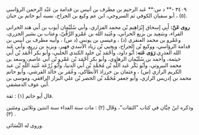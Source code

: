 ٣٤٠٩ -** د س:** عَبد الرحيم بن مطرف بن أنيس بن قدامة بن عَبْد الرحمن الرؤاسي (٥) ، أبو سفيان الكوفي ثم السروجي، ابن عم وكيع بن الجراح، نسبه أبو حاتم بن حبان.

**روى عَنْ:** أَبِي إسحاق إِبْرَاهِيم بْن محمد الفزاري، وأبي سُلَيْمان أيوب بن أَبي هند الحراني الفراء، وسَعِيد بن بزيع الحراني، وعُبَيد الله بن عَمْرو الرَّقِّيّ، وعتاب بن بشير الجزري، وعَمْرو بن محمد العنقزي (د) ، وعيسى بن يونس (د س) ، وأبيه مطرف بن أنيس بن قدامة الرؤاسي، ووكيع بْن الجراح، ويحيى بْن زياد الأسدي فهير، ويزيد بن زريع، وأبي عَبد الله العذري.**رَوَى عَنه:** أَبُو داود، وأَحْمَد بْن خليد الكندي الحلبي، وأبو بكر أَحْمَد بْن أَبي خيثمة، وأحمد بن سُلَيْمان الرهاوي، وأبو بكر أَحْمَد بْن عَمْرو بْن أَبي عاصم، وسعد بن محمد البيروتي، وأَبُو بَكْر عَبد اللَّهِ بْن مُحَمَّد بْن أَبي الدنيا، وأَبُو زُرْعَة عُبَيد اللَّهِ بْن عبد الكريم الرازي (س) ، وعثمان بن خرزاذ الأنطاكي، وعُمَر بن خالد القرشي، وأبو حاتم محمد بن إدريس الرازي، وأبو جعفر مُحَمَّد بْن الخضر بْن علي البزاز الرافقي، وموسى بن أَبي عوف الدمشقي.

قال أبو حاتم (١) : ثقة.

وذكره ابنُ حِبَّان في كتاب "الثقات"، وَقَال (٢) : مات سنة الفداء سنة اثنتين وثلاثين ومئتين (٣) .

وروى له النَّسَائي.